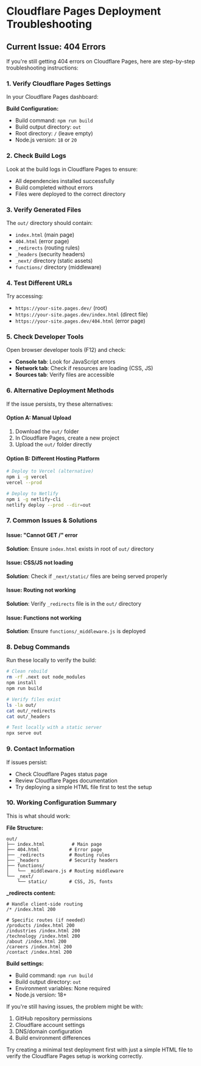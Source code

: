 # Cloudflare Pages Deployment Troubleshooting

## Current Issue: 404 Errors

If you're still getting 404 errors on Cloudflare Pages, here are step-by-step troubleshooting instructions:

### 1. Verify Cloudflare Pages Settings

In your Cloudflare Pages dashboard:

**Build Configuration:**
- Build command: `npm run build`
- Build output directory: `out`
- Root directory: `/` (leave empty)
- Node.js version: `18` or `20`

### 2. Check Build Logs

Look at the build logs in Cloudflare Pages to ensure:
- All dependencies installed successfully
- Build completed without errors
- Files were deployed to the correct directory

### 3. Verify Generated Files

The `out/` directory should contain:
- `index.html` (main page)
- `404.html` (error page)
- `_redirects` (routing rules)
- `_headers` (security headers)
- `_next/` directory (static assets)
- `functions/` directory (middleware)

### 4. Test Different URLs

Try accessing:
- `https://your-site.pages.dev/` (root)
- `https://your-site.pages.dev/index.html` (direct file)
- `https://your-site.pages.dev/404.html` (error page)

### 5. Check Developer Tools

Open browser developer tools (F12) and check:
- **Console tab**: Look for JavaScript errors
- **Network tab**: Check if resources are loading (CSS, JS)
- **Sources tab**: Verify files are accessible

### 6. Alternative Deployment Methods

If the issue persists, try these alternatives:

#### Option A: Manual Upload
1. Download the `out/` folder
2. In Cloudflare Pages, create a new project
3. Upload the `out/` folder directly

#### Option B: Different Hosting Platform
```bash
# Deploy to Vercel (alternative)
npm i -g vercel
vercel --prod

# Deploy to Netlify
npm i -g netlify-cli
netlify deploy --prod --dir=out
```

### 7. Common Issues & Solutions

#### Issue: "Cannot GET /" error
**Solution**: Ensure `index.html` exists in root of `out/` directory

#### Issue: CSS/JS not loading
**Solution**: Check if `_next/static/` files are being served properly

#### Issue: Routing not working
**Solution**: Verify `_redirects` file is in the `out/` directory

#### Issue: Functions not working
**Solution**: Ensure `functions/_middleware.js` is deployed

### 8. Debug Commands

Run these locally to verify the build:

```bash
# Clean rebuild
rm -rf .next out node_modules
npm install
npm run build

# Verify files exist
ls -la out/
cat out/_redirects
cat out/_headers

# Test locally with a static server
npx serve out
```

### 9. Contact Information

If issues persist:
- Check Cloudflare Pages status page
- Review Cloudflare Pages documentation
- Try deploying a simple HTML file first to test the setup

### 10. Working Configuration Summary

This is what should work:

**File Structure:**
```
out/
├── index.html          # Main page
├── 404.html           # Error page
├── _redirects         # Routing rules
├── _headers           # Security headers
├── functions/
│   └── _middleware.js # Routing middleware
└── _next/
    └── static/        # CSS, JS, fonts
```

**_redirects content:**
```
# Handle client-side routing
/* /index.html 200

# Specific routes (if needed)
/products /index.html 200
/industries /index.html 200
/technology /index.html 200
/about /index.html 200
/careers /index.html 200
/contact /index.html 200
```

**Build settings:**
- Build command: `npm run build`
- Build output directory: `out`
- Environment variables: None required
- Node.js version: 18+

If you're still having issues, the problem might be with:
1. GitHub repository permissions
2. Cloudflare account settings
3. DNS/domain configuration
4. Build environment differences

Try creating a minimal test deployment first with just a simple HTML file to verify the Cloudflare Pages setup is working correctly. 
